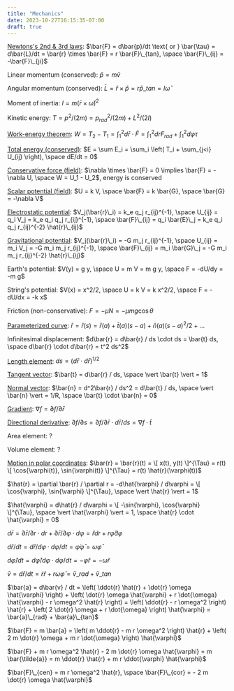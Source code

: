 ```yaml
---
title: "Mechanics"
date: 2023-10-27T16:15:35-07:00
draft: true
---
```


[Newtons's 2nd & 3rd laws](https://en.wikipedia.org/wiki/Newton%27s_laws_of_motion):
$\bar{F} = d\bar{p}/dt \text{ or } \bar{\tau} = d\bar{L}/dt = \bar{r} \times \bar{F} = r \bar{F}\_{tan}, \space \bar{F}\_{ij} = -\bar{F}\_{ji}$

Linear momentum (conserved): $\bar{p} = m \bar{v}$

Angular momentum (conserved):
$\bar{L} = \bar{r} \times \bar{p} = r \bar{p}\_{tan} = I \bar{\omega}$

Moment of inertia:
$I = m (\bar{r} \times \hat{\omega})^2$

Kinetic energy:
$T = p^2/(2 m) = p_{rad}^2/(2 m) + L^2/(2 I)$

[Work-energy theorem](https://www.feynmanlectures.caltech.edu/I_13.html):
$W = T_2 - T_1 = \int_1^2 d\bar{r} \cdot \bar{F} = \int_1^2 dr F_{rad} + \int_1^2 d\varphi \tau$

[Total energy (conserved)](https://www.feynmanlectures.caltech.edu/I_13.html):
$E = \sum E_i = \sum_i \left( T_i + \sum_{j<i} U_{ij} \right), \space dE/dt = 0$

[Conservative force (field)](https://en.wikipedia.org/wiki/Conservative_force):
$\nabla \times \bar{F} = 0 \implies \bar{F} = -\nabla U, \space W = U_1 - U_2$, energy is conserved

[Scalar potential (field)](https://www.feynmanlectures.caltech.edu/I_14.html):
$U = k V, \space \bar{F} = k \bar{G}, \space \bar{G} = -\nabla V$

[Electrostatic potential](https://en.wikipedia.org/wiki/Electric_potential):
$V_j(\bar{r}\_i) = k_e q_j r_{ij}^{-1}, \space U_{ij} = q_i V_j = k_e q_i q_j r_{ij}^{-1}, \space \bar{F}\_{ij} = q_i \bar{E}\_j = k_e q_i q_j r_{ij}^{-2} \hat{r}\_{ij}$

[Gravitational potential](https://en.wikipedia.org/wiki/Gravitational_potential):
$V_j(\bar{r}\_i) = -G m_j r_{ij}^{-1}, \space U_{ij} = m_i V_j = -G m_i m_j r_{ij}^{-1}, \space \bar{F}\_{ij} = m_i \bar{G}\_j = -G m_i m_j r_{ij}^{-2} \hat{r}\_{ij}$

Earth's potential:
$V(y) = g y, \space U = m V = m g y, \space F = -dU/dy = -m g$

String's potential:
$V(x) = x^2/2, \space U = k V = k x^2/2, \space F = -dU/dx = -k x$

Friction (non-conservative):
$F = -\mu N = -\mu m g \cos{\theta}$

[Parameterized curve](https://en.wikipedia.org/wiki/Taylor's_theorem):
$\bar{r} = \bar{r}(s) = \bar{r}(a) + \bar{t}(a) (s - a) + \bar{n}(a) (s - a)^2/2 + ...$

Infinitesimal displacement:
$d\bar{r} = d\bar{r} / ds \cdot ds = \bar{t} ds, \space d\bar{r} \cdot d\bar{r} = t^2 ds^2$

[Length element](https://en.wikipedia.org/wiki/Line_element):
$ds = (d\bar{r} \cdot d\bar{r})^{1/2}$

[Tangent vector](https://en.wikipedia.org/wiki/Tangent_vector):
$\bar{t} = d\bar{r} / ds, \space \vert \bar{t} \vert = 1$

[Normal vector](https://en.wikipedia.org/wiki/Normal_(geometry)):
$\bar{n} = d^2\bar{r} / ds^2 = d\bar{t} / ds, \space \vert \bar{n} \vert = 1/R, \space \bar{t} \cdot \bar{n} = 0$

[Gradient](https://en.wikipedia.org/wiki/Gradient):
$\nabla f = \partial f / \partial \bar{r}$

[Directional derivative](https://en.wikipedia.org/wiki/Directional_derivative):
$\partial f/\partial s = \partial f / \partial \bar{r} \cdot d\bar{r} / ds = \nabla f \cdot \bar{t}$

Area element:
$?$

Volume element:
$?$

[Motion in polar coordinates](https://en.wikipedia.org/wiki/Mechanics_of_planar_particle_motion#Polar_coordinates_in_an_inertial_frame_of_reference):
$\bar{r} = \bar{r}(t) = \[ x(t), y(t) \]^{\Tau} = r(t) \[ \cos{\varphi(t)}, \sin{\varphi(t)} \]^{\Tau} = r(t) \hat{r}(\varphi(t))$

$\hat{r} = \partial \bar{r} / \partial r = -d\hat{\varphi} / d\varphi = \[ \cos{\varphi}, \sin{\varphi} \]^{\Tau}, \space \vert \hat{r} \vert = 1$

$\hat{\varphi} = d\hat{r} / d\varphi = \[ -\sin{\varphi}, \cos{\varphi} \]^{\Tau}, \space \vert \hat{\varphi} \vert = 1, \space \hat{r} \cdot \hat{\varphi} = 0$

$d\bar{r} = \partial \bar{r} / \partial r \cdot dr + \partial \bar{r} / \partial \varphi \cdot d\varphi = \hat{r} dr + r \hat{\varphi} d\varphi$

$d\hat{r} / dt = d\hat{r} / d\varphi \cdot d\varphi / dt = \dot{\varphi} \hat{\varphi} = \omega \hat{\varphi}$

$d\hat{\varphi} / dt = d\hat{\varphi} / d\varphi \cdot d\varphi / dt = -\dot{\varphi} \hat{r} = -\omega \hat{r}$

$\bar{v} = d\bar{r} / dt = \dot{r} \hat{r} + r \omega \hat{\varphi} = \bar{v}\_{rad} + \bar{v}\_{tan}$

$\bar{a} = d\bar{v} / dt = \left( \ddot{r} \hat{r} + \dot{r} \omega \hat{\varphi} \right) + \left( \dot{r} \omega \hat{\varphi} + r \dot{\omega} \hat{\varphi} - r \omega^2 \hat{r} \right) = \left( \ddot{r} - r \omega^2 \right) \hat{r} + \left( 2 \dot{r} \omega + r \dot{\omega} \right) \hat{\varphi} = \bar{a}\_{rad} + \bar{a}\_{tan}$

$\bar{F} = m \bar{a} = \left( m \ddot{r} - m r \omega^2 \right) \hat{r} + \left( 2 m \dot{r} \omega + m r \dot{\omega} \right) \hat{\varphi}$

$\bar{F} + m r \omega^2 \hat{r} - 2 m \dot{r} \omega \hat{\varphi} = m \bar{\tilde{a}} = m \ddot{r} \hat{r} + m r \ddot{\varphi} \hat{\varphi}$

$\bar{F}\_{cen} = m r \omega^2 \hat{r}, \space \bar{F}\_{cor} = - 2 m \dot{r} \omega \hat{\varphi}$


